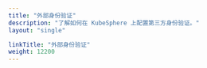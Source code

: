 ```yaml
---
title: "外部身份验证"
description: "了解如何在 KubeSphere 上配置第三方身份验证。"
layout: "single"

linkTitle: "外部身份验证"
weight: 12200
---
```

